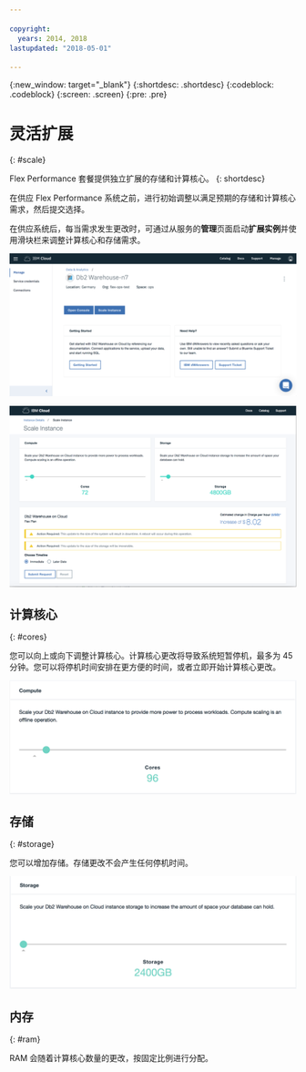 ```yaml
---

copyright:
  years: 2014, 2018
lastupdated: "2018-05-01"

---
```


<!-- Attribute definitions --> 
{:new_window: target="_blank"}
{:shortdesc: .shortdesc}
{:codeblock: .codeblock}
{:screen: .screen}
{:pre: .pre}

# 灵活扩展
{: #scale}

Flex Performance 套餐提供独立扩展的存储和计算核心。
{: shortdesc}

在供应 Flex Performance 系统之前，进行初始调整以满足预期的存储和计算核心需求，然后提交选择。

在供应系统后，每当需求发生更改时，可通过从服务的**管理**页面启动**扩展实例**并使用滑块栏来调整计算核心和存储需求。

![Web 控制台计算核心页面的视图](images/launch.png)

![Web 控制台计算核心页面的视图](images/scaling_full.png)


## 计算核心
{: #cores}

您可以向上或向下调整计算核心。计算核心更改将导致系统短暂停机，最多为 45 分钟。您可以将停机时间安排在更方便的时间，或者立即开始计算核心更改。

![Web 控制台计算核心页面的视图](images/cores.png)

## 存储
{: #storage}

您可以增加存储。存储更改不会产生任何停机时间。

![Web 控制台存储页面的视图](images/storage.png)

## 内存
{: #ram}

RAM 会随着计算核心数量的更改，按固定比例进行分配。

